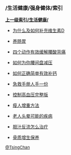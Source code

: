 ### /生活健康/强身健体/索引


**[上一级索引/生活健康/](/生活健康/)**

- [为什么及如何补充维生素D](/生活健康/强身健体/为什么及如何补充维生素D)

- [养肠胃](/生活健康/强身健体/养肠胃)

- [四个动作有效缓解腰酸背痛](/生活健康/强身健体/四个动作有效缓解腰酸背痛)

- [如何为你腰间盘减压](/生活健康/强身健体/如何为你腰间盘减压)

- [如何正确简单有效补钙](/生活健康/强身健体/如何正确简单有效补钙)

- [急救手册人手一份](/生活健康/强身健体/急救手册人手一份)

- [控制高血压完整版](/生活健康/强身健体/控制高血压完整版)

- [瘦人增重方法](/生活健康/强身健体/瘦人增重方法)

- [老人头晕可能的疾病](/生活健康/强身健体/老人头晕可能的疾病)

- [胆汁反流怎么治疗](/生活健康/强身健体/胆汁反流怎么治疗)

- [骨质增生保养](/生活健康/强身健体/骨质增生保养)


<font size=2 color='grey'> [@TsingChan](https://github.com/tsingchan) </font>

